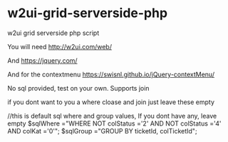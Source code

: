 # w2ui-grid-serverside-php
w2ui grid serverside php script

You will need 
http://w2ui.com/web/

And
https://jquery.com/

And for the contextmenu
https://swisnl.github.io/jQuery-contextMenu/

No sql provided, test on your own.
Supports join

if you dont want to you a where cloase and join just leave these empty

//this is default sql where and group values, If you dont have any, leave empty
$sqlWhere  ="WHERE NOT colStatus ='2' AND NOT colStatus ='4' AND colKat ='0'";
$sqlGroup  ="GROUP BY ticketId, colTicketId";
